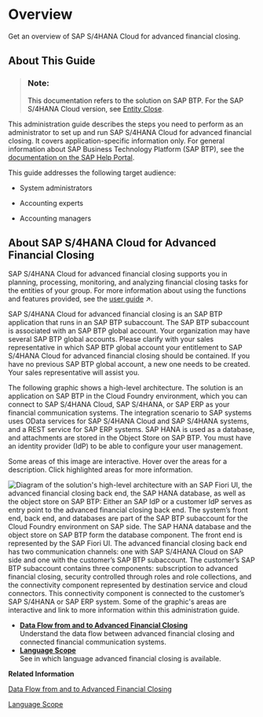 <!-- loio6e1af2743721420782fcb82472c9ce86 -->

# Overview

Get an overview of SAP S/4HANA Cloud for advanced financial closing.



<a name="loio6e1af2743721420782fcb82472c9ce86__section_ur1_hlm_scb"/>

## About This Guide

> ### Note:  
> This documentation refers to the solution on SAP BTP. For the SAP S/4HANA Cloud version, see [Entity Close](https://help.sap.com/docs/SAP_S4HANA_CLOUD/f28f75c165cc4626ba0359dc47edc4de/5e4381c85a544720920b78d20d656a4c.html?locale=en-US).

This administration guide describes the steps you need to perform as an administrator to set up and run SAP S/4HANA Cloud for advanced financial closing. It covers application-specific information only. For general information about SAP Business Technology Platform \(SAP BTP\), see the [documentation on the SAP Help Portal](https://help.sap.com/docs/BTP?locale=en-US).

This guide addresses the following target audience:

-   System administrators

-   Accounting experts

-   Accounting managers




<a name="loio6e1af2743721420782fcb82472c9ce86__section_ow4_5lm_scb"/>

## About SAP S/4HANA Cloud for Advanced Financial Closing

SAP S/4HANA Cloud for advanced financial closing supports you in planning, processing, monitoring, and analyzing financial closing tasks for the entities of your group. For more information about using the functions and features provided, see the [user guide](https://help.sap.com/viewer/b3f5b9cf1ab7498fad5b6f297013d65a/SHIP/en-US/239ab375e0334c149082cc6851644e8b.html "Provides details about the changes made in each version of this document.") :arrow_upper_right:.

SAP S/4HANA Cloud for advanced financial closing is an SAP BTP application that runs in an SAP BTP subaccount. The SAP BTP subaccount is associated with an SAP BTP global account. Your organization may have several SAP BTP global accounts. Please clarify with your sales representative in which SAP BTP global account your entitlement to SAP S/4HANA Cloud for advanced financial closing should be contained. If you have no previous SAP BTP global account, a new one needs to be created. Your sales representative will assist you.

The following graphic shows a high-level architecture. The solution is an application on SAP BTP in the Cloud Foundry environment, which you can connect to SAP S/4HANA Cloud, SAP S/4HANA, or SAP ERP as your financial communication systems. The integration scenario to SAP systems uses OData services for SAP S/4HANA Cloud and SAP S/4HANA systems, and a REST service for SAP ERP systems. SAP HANA is used as a database, and attachments are stored in the Object Store on SAP BTP. You must have an identity provider \(IdP\) to be able to configure your user management.

Some areas of this image are interactive. Hover over the areas for a description. Click highlighted areas for more information.

![Diagram of the solution's high-level architecture with an SAP Fiori UI,
							the advanced financial closing
							back end, the SAP HANA
							database, as well as the object store on SAP BTP: Either
							an SAP IdP or a customer IdP serves as entry point to the advanced
							financial closing back end. The system’s front end, back end, and
							databases are part of the SAP BTP
							subaccount for the Cloud Foundry environment on SAP side. The SAP HANA
							database and the object store on SAP BTP form
							the database component. The front end is represented by the SAP Fiori
							UI. The advanced financial closing back
							end has two communication channels: one with SAP S/4HANA Cloud on SAP
							side and one with the customer’s SAP BTP
							subaccount. The customer’s SAP BTP
							subaccount contains three components: subscription to advanced financial closing,
							security controlled through roles and role collections, and the
							connectivity component represented by destination service and cloud
							connectors. This connectivity component is connected to the customer’s
								SAP S/4HANA or SAP ERP system.
							Some of the graphic's areas are interactive and link to more information
							within this administration guide.](images/AFC_High-Level_Architecture_Diagram_726b4eb.png)

-   **[Data Flow from and to Advanced Financial Closing](data-flow-from-and-to-advanced-financial-closing-56103b0.md "Understand the data flow between advanced financial closing and connected financial communication
		systems.")**  
Understand the data flow between advanced financial closing and connected financial communication systems.
-   **[Language Scope](language-scope-4f635b9.md "See in which language advanced financial closing is available.")**  
See in which language advanced financial closing is available.

**Related Information**  


[Data Flow from and to Advanced Financial Closing](data-flow-from-and-to-advanced-financial-closing-56103b0.md "Understand the data flow between advanced financial closing and connected financial communication systems.")

[Language Scope](language-scope-4f635b9.md "See in which language advanced financial closing is available.")

